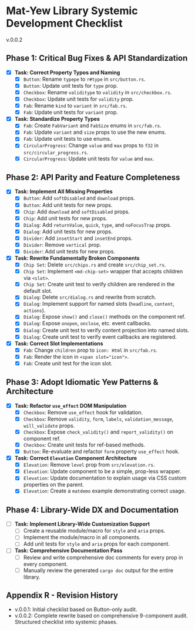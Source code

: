 # Mat-Yew Library Systemic Development Checklist
v.0.0.2

## Phase 1: Critical Bug Fixes & API Standardization

- [x] **Task: Correct Property Typos and Naming**
  - [x] `Button`: Rename `typepe` to `r#type` in `src/button.rs`.
  - [x] `Button`: Update unit tests for `type` prop.
  - [x] `Checkbox`: Rename `validitype` to `validity` in `src/checkbox.rs`.
  - [x] `Checkbox`: Update unit tests for `validity` prop.
  - [x] `Fab`: Rename `kind` to `variant` in `src/fab.rs`.
  - [x] `Fab`: Update unit tests for `variant` prop.
- [x] **Task: Standardize Property Types**
  - [x] `Fab`: Create `FabVariant` and `FabSize` enums in `src/fab.rs`.
  - [x] `Fab`: Update `variant` and `size` props to use the new enums.
  - [x] `Fab`: Update unit tests to use enums.
  - [x] `CircularProgress`: Change `value` and `max` props to `f32` in `src/circular_progress.rs`.
  - [x] `CircularProgress`: Update unit tests for `value` and `max`.

## Phase 2: API Parity and Feature Completeness

- [x] **Task: Implement All Missing Properties**
  - [x] `Button`: Add `softDisabled` and `download` props.
  - [x] `Button`: Add unit tests for new props.
  - [x] `Chip`: Add `download` and `softDisabled` props.
  - [x] `Chip`: Add unit tests for new props.
  - [x] `Dialog`: Add `returnValue`, `quick`, `type`, and `noFocusTrap` props.
  - [x] `Dialog`: Add unit tests for new props.
  - [x] `Divider`: Add `insetStart` and `insetEnd` props.
  - [x] `Divider`: Remove `vertical` prop.
  - [x] `Divider`: Add unit tests for new props.
- [x] **Task: Rewrite Fundamentally Broken Components**
  - [x] `Chip Set`: Delete `src/chips.rs` and create `src/chip_set.rs`.
  - [x] `Chip Set`: Implement `<md-chip-set>` wrapper that accepts children via `<slot>`.
  - [x] `Chip Set`: Create unit test to verify children are rendered in the default slot.
  - [x] `Dialog`: Delete `src/dialog.rs` and rewrite from scratch.
  - [x] `Dialog`: Implement support for named slots (`headline`, `content`, `actions`).
  - [x] `Dialog`: Expose `show()` and `close()` methods on the component ref.
  - [x] `Dialog`: Expose `onopen`, `onclose`, etc. event callbacks.
  - [x] `Dialog`: Create unit test to verify content projection into named slots.
  - [x] `Dialog`: Create unit test to verify event callbacks are registered.
- [x] **Task: Correct Slot Implementations**
  - [x] `Fab`: Change `children` prop to `icon: Html` in `src/fab.rs`.
  - [x] `Fab`: Render the icon in `<span slot="icon">`.
  - [x] `Fab`: Create unit test for the icon slot.

## Phase 3: Adopt Idiomatic Yew Patterns & Architecture

- [x] **Task: Refactor `use_effect` DOM Manipulation**
  - [x] `Checkbox`: Remove `use_effect` hook for validation.
  - [x] `Checkbox`: Remove `validity`, `form`, `labels`, `validation_message`, `will_validate` props.
  - [x] `Checkbox`: Expose `check_validity()` and `report_validity()` on component ref.
  - [x] `Checkbox`: Create unit tests for ref-based methods.
  - [x] `Button`: Re-evaluate and refactor `form` property `use_effect` hook.
- [x] **Task: Correct `Elevation` Component Architecture**
  - [x] `Elevation`: Remove `level` prop from `src/elevation.rs`.
  - [x] `Elevation`: Update component to be a simple, prop-less wrapper.
  - [x] `Elevation`: Update documentation to explain usage via CSS custom properties on the parent.
  - [x] `Elevation`: Create a `matdemo` example demonstrating correct usage.

## Phase 4: Library-Wide DX and Documentation

- [ ] **Task: Implement Library-Wide Customization Support**
  - [ ] Create a reusable module/macro for `style` and `aria` props.
  - [ ] Implement the module/macro in all components.
  - [ ] Add unit tests for `style` and `aria` props for each component.
- [ ] **Task: Comprehensive Documentation Pass**
  - [ ] Review and write comprehensive doc comments for every prop in every component.
  - [ ] Manually review the generated `cargo doc` output for the entire library.

## Appendix R - Revision History
- v.0.0.1: Initial checklist based on Button-only audit.
- v.0.0.2: Complete rewrite based on comprehensive 9-component audit. Structured checklist into systemic phases.